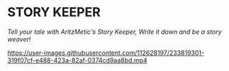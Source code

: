 # **STORY KEEPER**
 _Tell your tale with AritzMetic's Story Keeper,
Write it down and be a story weaver!_

https://user-images.githubusercontent.com/112628197/233819301-319f07cf-e488-423a-82af-0374cd9aa8bd.mp4

